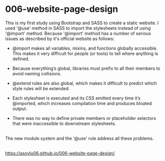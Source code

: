 # 006-website-page-design

This is my first study using Bootstrap and SASS to create a static website. I used '@use' method in SASS to import the stylesheets instead of using '@import' method. Because '@import' method  has a number of serious issues as described by it's official website as follows:

* @import makes all variables, mixins, and functions globally accessible. This makes it very difficult for people (or tools) to tell where anything is defined.

* Because everything’s global, libraries must prefix to all their members to avoid naming collisions.

* @extend rules are also global, which makes it difficult to predict which style rules will be extended.

* Each stylesheet is executed and its CSS emitted every time it’s @imported, which increases compilation time and produces bloated output.

* There was no way to define private members or placeholder selectors that were inaccessible to downstream stylesheets.

<br>
The new module system and the '@use' rule address all these problems.
<br><br>

https://asoylu06.github.io/006-website-page-design/

